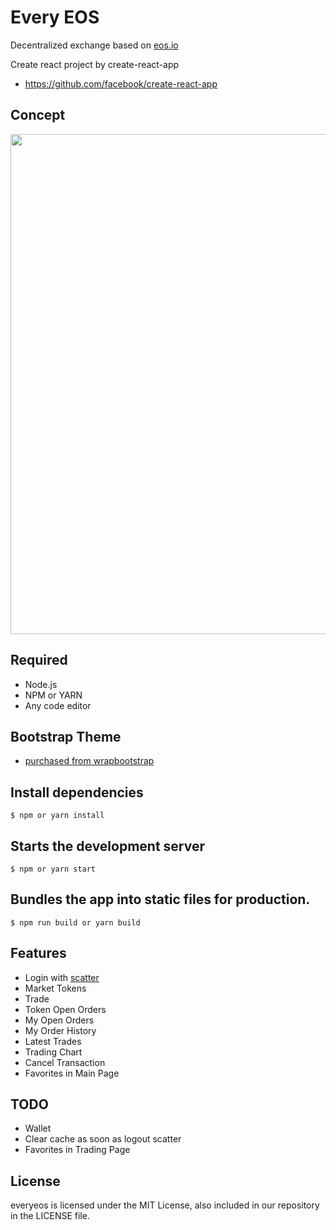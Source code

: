 # Every EOS

Decentralized exchange based on [eos.io](http://developers.eos.io/)

Create react project by create-react-app

- https://github.com/facebook/create-react-app

## Concept

<img src="https://github.com/lky1001/every-eos/blob/develop/docs/concept.png" width="800" />

## Required

- Node.js
- NPM or YARN
- Any code editor

## Bootstrap Theme

- [purchased from wrapbootstrap](http://wrapbootstrap.com/preview/WB0901P31)

## Install dependencies

```
$ npm or yarn install
```

## Starts the development server

```
$ npm or yarn start
```

## Bundles the app into static files for production.

```
$ npm run build or yarn build
```

## Features

- Login with [scatter](https://get-scatter.com)
- Market Tokens
- Trade
- Token Open Orders
- My Open Orders
- My Order History
- Latest Trades
- Trading Chart
- Cancel Transaction
- Favorites in Main Page

## TODO

- Wallet
- Clear cache as soon as logout scatter
- Favorites in Trading Page

## License

everyeos is licensed under the MIT License, also included in our repository in the LICENSE file.
